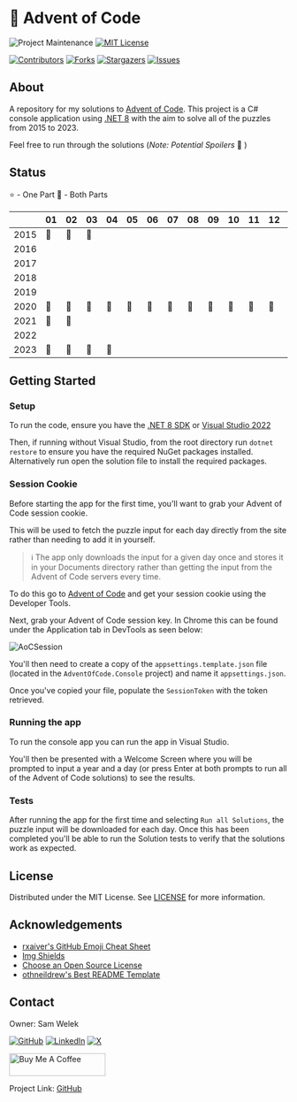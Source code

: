 # :christmas_tree: Advent of Code

<!-- PROJECT SHIELDS -->
<!--
*** I'm using markdown "reference style" links for readability.
*** Reference links are enclosed in brackets [ ] instead of parentheses ( ).
*** See the bottom of this document for the declaration of the reference variables
*** for contributors-url, forks-url, etc. This is an optional, concise syntax you may use.
*** https://www.markdownguide.org/basic-syntax/#reference-style-links
-->
![Project Maintenance][maintenance-shield]
[![MIT License][license-shield]][license-url]

[![Contributors][contributors-shield]][contributors-url]
[![Forks][forks-shield]][forks-url]
[![Stargazers][stars-shield]][stars-url]
[![Issues][issues-shield]][issues-url]

<!-- ABOUT -->
## About

A repository for my solutions to [Advent of Code][aoc]. This project is a C# console application using [.NET 8][.net] with the aim to solve all of the puzzles from 2015 to 2023.

Feel free to run through the solutions (*Note: Potential Spoilers* :see_no_evil: )

## Status

:star: - One Part
:star2: - Both Parts

| |01|02|03|04|05|06|07|08|09|10|11|12|13|14|15|16|17|18|19|20|21|22|23|24|25|
|-|-|-|-|-|-|-|-|-|-|-|-|-|-|-|-|-|-|-|-|-|-|-|-|-|-|
|2015|:star2:|:star2:|:star2:||||||||||||||||||||||
|2016|||||||||||||||||||||||||
|2017|||||||||||||||||||||||||
|2018|||||||||||||||||||||||||
|2019|||||||||||||||||||||||||
|2020|:star2:|:star2:|:star2:|:star2:|:star2:|:star2:|:star2:|:star2:|:star2:|:star2:|:star2:|:star2:|:star2:|:star2:|:star2:|:star2:|:star2:|:star2:|||||||
|2021|:star2:|:star2:|||||||||||||||||||||||
|2022|||||||||||||||||||||||||
|2023|:star2:|:star2:|:star2:|:star2:|||||||||||||||||||||

<!-- GETTING STARTED -->
## Getting Started

### Setup

To run the code, ensure you have the [.NET 8 SDK][.net-sdk] or [Visual Studio 2022][visual-studio]

Then, if running without Visual Studio, from the root directory run `dotnet restore` to ensure you have the required NuGet packages installed. Alternatively run open the solution file to install the required packages.

### Session Cookie

Before starting the app for the first time, you'll want to grab your Advent of Code session cookie.

This will be used to fetch the puzzle input for each day directly from the site rather than needing to add it in yourself.

> :information_source: The app only downloads the input for a given day once and stores it in your Documents directory rather than getting the input from the Advent of Code servers every time.

To do this go to [Advent of Code][aoc] and get your session cookie using the Developer Tools.

Next, grab your Advent of Code session key. In Chrome this can be found under the Application tab in DevTools as seen below: 

![AoCSession](https://user-images.githubusercontent.com/10655940/109741093-4c5e7f80-7bc4-11eb-9e58-e463c64258a5.png)

You'll then need to create a copy of the `appsettings.template.json` file (located in the `AdventOfCode.Console` project) and name it `appsettings.json`.

Once you've copied your file, populate the `SessionToken` with the token retrieved.

### Running the app

To run the console app you can run the app in Visual Studio.

You'll then be presented with a Welcome Screen where you will be prompted to input a year and a day (or press Enter at both prompts to run all of the Advent of Code solutions) to see the results.

### Tests

After running the app for the first time and selecting `Run all Solutions`, the puzzle input will be downloaded for each day. Once this has been completed you'll be able to run the Solution tests to verify that the solutions work as expected.

<!-- LICENSE -->
## License

Distributed under the MIT License. See [LICENSE][license-url] for more information.

<!-- ACKNOWLEDGEMENTS -->
## Acknowledgements

* [rxaiver's GitHub Emoji Cheat Sheet][1]
* [Img Shields][2]
* [Choose an Open Source License][3]
* [othneildrew's Best README Template][4]

<!-- CONTACT -->
## Contact

Owner: Sam Welek

[![GitHub][github-shield]][github-url]
[![LinkedIn][linkedin-shield]][linkedin-url]
[![X][x-shield]][x-url]

<a href="https://www.buymeacoffee.com/tiberiushunter" target="_blank"> <img src="https://cdn.buymeacoffee.com/buttons/default-yellow.png" alt="Buy Me A Coffee" height="41" width="174"></a>

Project Link: [GitHub][project-url]

<!-- MARKDOWN LINKS & IMAGES -->
<!-- https://www.markdownguide.org/basic-syntax/#reference-style-links -->

<!-- Project Specific -->
[project-url]: https://github.com/tiberiushunter/advent-of-code-console/

[aoc]: https://adventofcode.com/
[.net]: https://dotnet.microsoft.com/
[.net-sdk]: https://dotnet.microsoft.com/download/
[visual-studio]: https://visualstudio.microsoft.com/vs/community/

[maintenance-shield]: https://img.shields.io/maintenance/yes/2023.svg?style=for-the-badge

[contributors-shield]: https://img.shields.io/github/contributors/tiberiushunter/advent-of-code-console.svg?style=for-the-badge
[contributors-url]: https://github.com/tiberiushunter/advent-of-code-console/graphs/contributors

[forks-shield]: https://img.shields.io/github/forks/tiberiushunter/advent-of-code-console.svg?style=for-the-badge
[forks-url]: https://github.com/tiberiushunter/advent-of-code-console/network/members

[stars-shield]: https://img.shields.io/github/stars/tiberiushunter/advent-of-code-console.svg?style=for-the-badge
[stars-url]: https://github.com/tiberiushunter/advent-of-code-console/stargazers

[issues-shield]: https://img.shields.io/github/issues/tiberiushunter/advent-of-code-console.svg?style=for-the-badge
[issues-url]: https://github.com/tiberiushunter/advent-of-code-console/issues

[license-shield]: https://img.shields.io/github/license/tiberiushunter/advent-of-code-console.svg?style=for-the-badge
[license-url]: https://github.com/tiberiushunter/advent-of-code-console/blob/main/LICENSE

<!-- Contact Specific -->
[github-shield]: https://img.shields.io/badge/-GitHub-black.svg?style=for-the-badge&logo=github&colorB=555
[github-url]: https://github.com/tiberiushunter

[linkedin-shield]: https://img.shields.io/badge/-LinkedIn-black.svg?style=for-the-badge&logo=linkedin&colorB=555
[linkedin-url]: https://linkedin.com/in/sam-welek

[x-shield]: https://img.shields.io/badge/-X-black.svg?style=for-the-badge&logo=x&colorB=555
[x-url]: https://x.com/samwelek

<!-- Acknowledgement Specific -->
[1]: https://gist.github.com/rxaviers/7360908
[2]: https://shields.io
[3]: https://choosealicense.com
[4]: https://github.com/othneildrew/Best-README-Template
